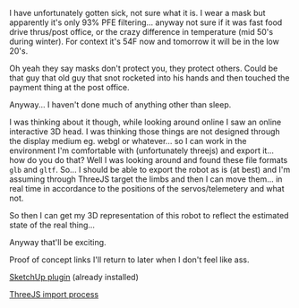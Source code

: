 I have unfortunately gotten sick, not sure what it is. I wear a mask but apparently it's only 93% PFE filtering... anyway not sure if it was fast food drive thrus/post office, or the crazy difference in temperature (mid 50's during winter). For context it's 54F now and tomorrow it will be in the low 20's.

Oh yeah they say masks don't protect you, they protect others. Could be that guy that old guy that snot rocketed into his hands and then touched the payment thing at the post office.

Anyway... I haven't done much of anything other than sleep.

I was thinking about it though, while looking around online I saw an online interactive 3D head. I was thinking those things are not designed through the display medium eg. webgl or whatever... so I can work in the environment I'm comfortable with (unfortunately threejs) and export it... how do you do that? Well I was looking around and found these file formats `glb` and `gltf`. So... I should be able to export the robot as is (at best) and I'm assuming through ThreeJS target the limbs and then I can move them... in real time in accordance to the positions of the servos/telemetery and what not.

So then I can get my 3D representation of this robot to reflect the estimated state of the real thing...

Anyway that'll be exciting.

Proof of concept links I'll return to later when I don't feel like ass.

[SketchUp plugin](https://extensions.sketchup.com/extension/052071e5-6c19-4f02-a7e8-fcfcc28a2fd8/gl-tf-export?login=true) (already installed)

[ThreeJS import process](https://threejs.org/docs/#examples/en/loaders/GLTFLoader)